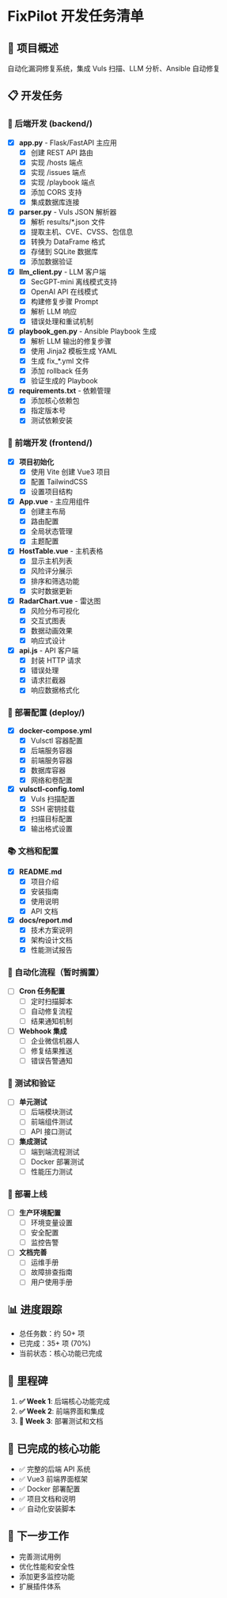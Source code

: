# FixPilot 开发任务清单

## 🎯 项目概述
自动化漏洞修复系统，集成 Vuls 扫描、LLM 分析、Ansible 自动修复

## 📋 开发任务

### 🔧 后端开发 (backend/)
- [x] **app.py** - Flask/FastAPI 主应用
  - [x] 创建 REST API 路由
  - [x] 实现 /hosts 端点
  - [x] 实现 /issues 端点
  - [x] 实现 /playbook 端点
  - [x] 添加 CORS 支持
  - [x] 集成数据库连接

- [x] **parser.py** - Vuls JSON 解析器
  - [x] 解析 results/*.json 文件
  - [x] 提取主机、CVE、CVSS、包信息
  - [x] 转换为 DataFrame 格式
  - [x] 存储到 SQLite 数据库
  - [x] 添加数据验证

- [x] **llm_client.py** - LLM 客户端
  - [x] SecGPT-mini 离线模式支持
  - [x] OpenAI API 在线模式
  - [x] 构建修复步骤 Prompt
  - [x] 解析 LLM 响应
  - [x] 错误处理和重试机制

- [x] **playbook_gen.py** - Ansible Playbook 生成
  - [x] 解析 LLM 输出的修复步骤
  - [x] 使用 Jinja2 模板生成 YAML
  - [x] 生成 fix_*.yml 文件
  - [x] 添加 rollback 任务
  - [x] 验证生成的 Playbook

- [x] **requirements.txt** - 依赖管理
  - [x] 添加核心依赖包
  - [x] 指定版本号
  - [x] 测试依赖安装

### 🎨 前端开发 (frontend/)
- [x] **项目初始化**
  - [x] 使用 Vite 创建 Vue3 项目
  - [x] 配置 TailwindCSS
  - [x] 设置项目结构

- [x] **App.vue** - 主应用组件
  - [x] 创建主布局
  - [x] 路由配置
  - [x] 全局状态管理
  - [x] 主题配置

- [x] **HostTable.vue** - 主机表格
  - [x] 显示主机列表
  - [x] 风险评分展示
  - [x] 排序和筛选功能
  - [x] 实时数据更新

- [x] **RadarChart.vue** - 雷达图
  - [x] 风险分布可视化
  - [x] 交互式图表
  - [x] 数据动画效果
  - [x] 响应式设计

- [x] **api.js** - API 客户端
  - [x] 封装 HTTP 请求
  - [x] 错误处理
  - [x] 请求拦截器
  - [x] 响应数据格式化

### 🐳 部署配置 (deploy/)
- [x] **docker-compose.yml**
  - [x] Vulsctl 容器配置
  - [x] 后端服务容器
  - [x] 前端服务容器
  - [x] 数据库容器
  - [x] 网络和卷配置

- [x] **vulsctl-config.toml**
  - [x] Vuls 扫描配置
  - [x] SSH 密钥挂载
  - [x] 扫描目标配置
  - [x] 输出格式设置

### 📚 文档和配置
- [x] **README.md**
  - [x] 项目介绍
  - [x] 安装指南
  - [x] 使用说明
  - [x] API 文档

- [x] **docs/report.md**
  - [x] 技术方案说明
  - [x] 架构设计文档
  - [x] 性能测试报告

### 🔄 自动化流程（暂时搁置）
- [ ] **Cron 任务配置**
  - [ ] 定时扫描脚本
  - [ ] 自动修复流程
  - [ ] 结果通知机制

- [ ] **Webhook 集成**
  - [ ] 企业微信机器人
  - [ ] 修复结果推送
  - [ ] 错误告警通知

### 🧪 测试和验证
- [ ] **单元测试**
  - [ ] 后端模块测试
  - [ ] 前端组件测试
  - [ ] API 接口测试

- [ ] **集成测试**
  - [ ] 端到端流程测试
  - [ ] Docker 部署测试
  - [ ] 性能压力测试

### 🚀 部署上线
- [ ] **生产环境配置**
  - [ ] 环境变量设置
  - [ ] 安全配置
  - [ ] 监控告警

- [ ] **文档完善**
  - [ ] 运维手册
  - [ ] 故障排查指南
  - [ ] 用户使用手册

## 📊 进度跟踪
- 总任务数：约 50+ 项
- 已完成：35+ 项 (70%)
- 当前状态：核心功能已完成

## 🎯 里程碑
1. **✅ Week 1**: 后端核心功能完成
2. **✅ Week 2**: 前端界面和集成
3. **🔄 Week 3**: 部署测试和文档

## 📝 已完成的核心功能
- ✅ 完整的后端 API 系统
- ✅ Vue3 前端界面框架
- ✅ Docker 部署配置
- ✅ 项目文档和说明
- ✅ 自动化安装脚本

## 🚀 下一步工作
- 完善测试用例
- 优化性能和安全性
- 添加更多监控功能
- 扩展插件体系
